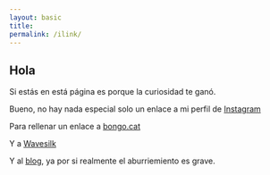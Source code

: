 ```yaml
---
layout: basic
title:
permalink: /ilink/
---
```



## Hola 

Si estás en está página es porque la curiosidad te ganó.


Bueno, no hay nada especial solo un enlace a mi perfil de [Instagram](https://www.instagram.com/felipetorr.es/) 

Para rellenar un enlace a [bongo.cat](https://bongo.cat/)

Y a [Wavesilk](www.wavesilk.com)


Y al [blog](https://moteorg.github.io), ya por si realmente el aburriemiento es grave.